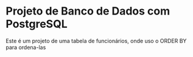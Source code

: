 <h1>Projeto de Banco de Dados com PostgreSQL</h1>
<p>Este é um projeto de uma tabela de funcionários, onde uso o ORDER BY para ordena-las</p>
